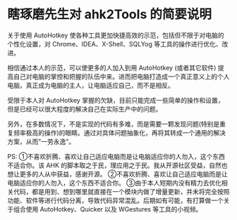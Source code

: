 # 瞎琢磨先生对 ahk2Tools 的简要说明


关于使用 AutoHotkey 使各种工具更加快捷高效的示范，包括但不限于对电脑的个性化设置，对 Chrome、IDEA、X-Shell、SQLYog 等工具的操作进行优化、改进。

相信通过本人的示范，可以使更多的人加入到用 AutoHotkey (或者其它软件) 提高自己对电脑的掌控和把握的队伍中来。进而把电脑打造成一个真正意义上的个人电脑，真正成为电脑的主人，让电脑适应自己，而不是相反。

受限于本人对 AutoHotkey 掌握的欠缺，目前只能完成一些简单的操作和设置，但是已经可以很大程度的解决自己在实际生产中的问题。

另外，在多数情况下，不是实现的代码有多难，而是需要一颗发现问题(特别是重复频率极高的操作)的眼睛。通过对具体问题抽象化，再将其转成一个通用的解决方案，从而"一劳永逸"。

PS: 
①不喜欢折腾、喜欢让自己适应电脑而是让电脑适应你的人勿入，这个东西不适合你。该 AHK 的脚本取之于民，理应用之于民。我从开源社区受益，自然也想让更多的人从中获益，感谢开源。
②不喜欢折腾、喜欢让自己适应电脑而是让电脑适应你的人勿入，这个东西不适合你。
③由于本人短期内没有精力去优化相关代码，都是用到、想到哪里就直接在一个模块内做了增量更新，并未将完全按照功能、软件等进行代码分离，导致代码异常混乱。后期如有可能，有打算做一个关于组合使用 AutoHotkey、Quicker 以及 WGestures 等工具的小视频。
